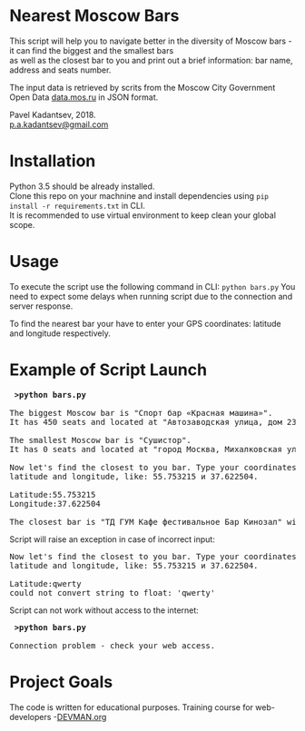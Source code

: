 # Nearest Moscow Bars

This script will help you to navigate better in the diversity of Moscow bars - it can find the biggest and the smallest bars <br />
as well as the closest bar to you and print out a brief information: bar name, address and seats number.

The input data is retrieved by scrits from the Moscow City Government Open Data [data.mos.ru](https://data.mos.ru/) in JSON format.


Pavel Kadantsev, 2018. <br/>
p.a.kadantsev@gmail.com


# Installation

Python 3.5 should be already installed. <br />
Clone this repo on your machnine and install dependencies using ```pip install -r requirements.txt``` in CLI. <br />
It is recommended to use virtual environment to keep clean your global scope.


# Usage

To execute the script use the following command in CLI: ```python bars.py```
You need to expect some delays when running script due to the connection and server response.

To find the nearest bar your have to enter your GPS coordinates: latitude and longitude respectively.


# Example of Script Launch

<pre>
<b> >python bars.py </b>

The biggest Moscow bar is "Спорт бар «Красная машина»".
It has 450 seats and located at "Автозаводская улица, дом 23, строение 1".

The smallest Moscow bar is "Сушистор".
It has 0 seats and located at "город Москва, Михалковская улица, дом 8".

Now let's find the closest to you bar. Type your coordinates -
latitude and longitude, like: 55.753215 и 37.622504.

Latitude:55.753215
Longitude:37.622504

The closest bar is "ТД ГУМ Кафе фестивальное Бар Кинозал" with 40 seats. Address: "город Москва, Красная площадь, дом 3".
</pre>


Script will raise an exception in case of incorrect input:

<pre>
Now let's find the closest to you bar. Type your coordinates -
latitude and longitude, like: 55.753215 и 37.622504.

Latitude:qwerty
could not convert string to float: 'qwerty'
</pre>


Script can not work without access to the internet:

<pre>
<b> >python bars.py </b>

Connection problem - check your web access.
</pre>


# Project Goals

The code is written for educational purposes. Training course for web-developers -[DEVMAN.org](https://devman.org)
